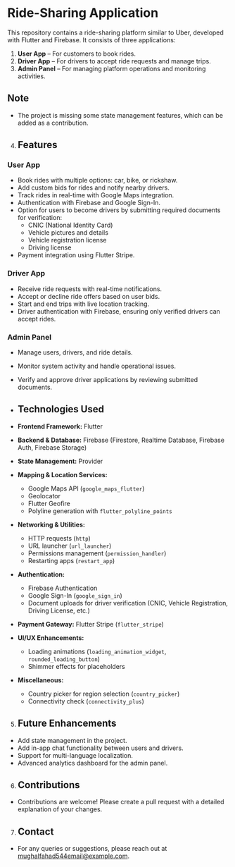 # Ride-Sharing Application

This repository contains a ride-sharing platform similar to Uber, developed with Flutter and Firebase. It consists of three applications:

1. **User App** – For customers to book rides.
2. **Driver App** – For drivers to accept ride requests and manage trips.
3. **Admin Panel** – For managing platform operations and monitoring activities.

## Note
- The project is missing some state management features, which can be added as a contribution.

4. ## Features

### **User App**
- Book rides with multiple options: car, bike, or rickshaw.
- Add custom bids for rides and notify nearby drivers.
- Track rides in real-time with Google Maps integration.
- Authentication with Firebase and Google Sign-In.
- Option for users to become drivers by submitting required documents for verification:
  - CNIC (National Identity Card)  
  - Vehicle pictures and details  
  - Vehicle registration license  
  - Driving license
- Payment integration using Flutter Stripe.

### **Driver App**
- Receive ride requests with real-time notifications.
- Accept or decline ride offers based on user bids.
- Start and end trips with live location tracking.
- Driver authentication with Firebase, ensuring only verified drivers can accept rides.
  
### **Admin Panel**
- Manage users, drivers, and ride details.
- Monitor system activity and handle operational issues.
- Verify and approve driver applications by reviewing submitted documents.

- ## Technologies Used

- **Frontend Framework:** Flutter
- **Backend & Database:** Firebase (Firestore, Realtime Database, Firebase Auth, Firebase Storage)
- **State Management:** Provider
- **Mapping & Location Services:**  
  - Google Maps API (`google_maps_flutter`)  
  - Geolocator  
  - Flutter Geofire  
  - Polyline generation with `flutter_polyline_points`
- **Networking & Utilities:**  
  - HTTP requests (`http`)  
  - URL launcher (`url_launcher`)  
  - Permissions management (`permission_handler`)  
  - Restarting apps (`restart_app`)
- **Authentication:**  
  - Firebase Authentication  
  - Google Sign-In (`google_sign_in`)  
  - Document uploads for driver verification (CNIC, Vehicle Registration, Driving License, etc.)
- **Payment Gateway:** Flutter Stripe (`flutter_stripe`)
- **UI/UX Enhancements:**  
  - Loading animations (`loading_animation_widget`, `rounded_loading_button`)  
  - Shimmer effects for placeholders
- **Miscellaneous:**  
  - Country picker for region selection (`country_picker`)  
  - Connectivity check (`connectivity_plus`)

5. ## Future Enhancements
- Add state management in the project.
- Add in-app chat functionality between users and drivers.
- Support for multi-language localization.
- Advanced analytics dashboard for the admin panel.
  
6. ## Contributions
- Contributions are welcome! Please create a pull request with a detailed explanation of your changes.

7. ## Contact
- For any queries or suggestions, please reach out at mughalfahad544email@example.com.

